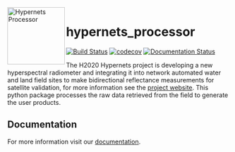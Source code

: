 <img alt="Hypernets Processor" align="left" src="https://www.hypernets.eu/assets/logos/hypernets-logo-f0f74651c5223716ecfefd1b53ba9410e1d93b5f8b0c95c1e91e952585c96405.png" width=130 />

# hypernets_processor
[![Build Status](https://travis-ci.org/HYPERNETS/hypernets_processor.svg?branch=master)](https://travis-ci.org/HYPERNETS/hypernets_processor) [![codecov](https://codecov.io/gh/HYPERNETS/hypernets_processor/branch/master/graph/badge.svg)](https://codecov.io/gh/HYPERNETS/hypernets_processor) [![Documentation Status](https://readthedocs.org/projects/hypernets-processor/badge/?version=latest)](https://hypernets-processor.readthedocs.io/en/latest/?badge=latest)

The H2020 Hypernets project is developing a new hyperspectral radiometer and integrating it into network automated water and land field sites to make bidirectional reflectance measurements for satellite validation, for more information see the [project website](http://hypernets.eu/from_cms/summary). This python package processes the raw data retrieved from the field to generate the user products.

## Documentation

For more information visit our [documentation](https://hypernets-processor.readthedocs.io/en/latest/).

